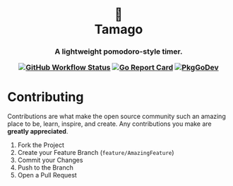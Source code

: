 <h1 align="center">
    🥚
    <br />
    Tamago
</h1>

<h3 align="center">
  A lightweight pomodoro-style timer.

[![GitHub Workflow Status](https://img.shields.io/github/actions/workflow/status/yukitsune/tamago/ci.yml)](https://github.com/YuKitsune/tamago/actions/workflows/ci.yml)
[![Go Report Card](https://goreportcard.com/badge/github.com/yukitsune/tamago)](https://goreportcard.com/report/github.com/yukitsune/tamago)
[![PkgGoDev](https://pkg.go.dev/badge/mod/github.com/yukitsune/tamago)](https://pkg.go.dev/mod/github.com/yukitsune/tamago)
</h3>

# Contributing

Contributions are what make the open source community such an amazing place to be, learn, inspire, and create.
Any contributions you make are **greatly appreciated**.

1. Fork the Project
2. Create your Feature Branch (`feature/AmazingFeature`)
3. Commit your Changes
4. Push to the Branch
5. Open a Pull Request
